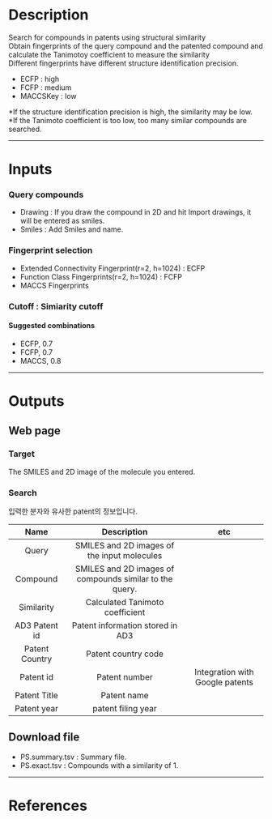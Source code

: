 # Description

Search for compounds in patents using structural similarity \
Obtain fingerprints of the query compound and the patented compound and calculate the Tanimotoy coefficient to measure the similarity \
Different fingerprints have different structure identification precision.

- ECFP : high
- FCFP : medium
- MACCSKey : low

\*If the structure identification precision is high, the similarity may be low.\
\*If the Tanimoto coefficient is too low, too many similar compounds are searched.

---
# Inputs
### Query compounds
 - Drawing : If you draw the compound in 2D and hit Import drawings, it will be entered as smiles.
 - Smiles : Add Smiles and name.

### Fingerprint selection
- Extended Connectivity Fingerprint(r=2, h=1024) : ECFP
- Function Class Fingerprints(r=2, h=1024) : FCFP
- MACCS Fingerprints

### Cutoff : Simiarity cutoff

#### Suggested combinations
  - ECFP, 0.7
  - FCFP, 0.7
  - MACCS, 0.8

---
# Outputs
## Web page
### Target
The SMILES and 2D image of the molecule you entered.

### Search
입력한 분자와 유사한 patent의 정보입니다.

|Name|Description|etc|
|:-:|:-:|:-:|
|Query|SMILES and 2D images of the input molecules||
|Compound|SMILES and 2D images of compounds similar to the query.||
|Similarity|Calculated Tanimoto coefficient||
|AD3 Patent id|Patent information stored in AD3||
|Patent Country|Patent country code||
|Patent id|Patent number|Integration with Google patents||
|Patent Title|Patent name||
|Patent year|patent filing year||

## Download file
- PS.summary.tsv : Summary file.
- PS.exact.tsv : Compounds with a similarity of 1.

---
# References
